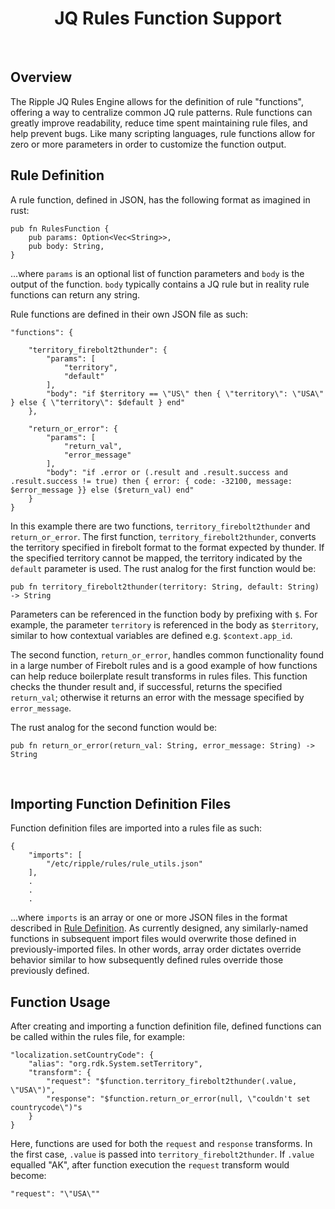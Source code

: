 <div align="center">
<h1>JQ Rules Function Support</h1>
</div>

<br>
<h2>Overview</h2>
The Ripple JQ Rules Engine allows for the definition of rule "functions", offering a way to centralize common JQ rule patterns. Rule functions can greatly improve readability, reduce time spent maintaining rule files, and help prevent bugs. Like many scripting languages, rule functions allow for zero or more parameters in order to customize the function output.

<h2>Rule Definition</h2>

A rule function, defined in JSON, has the following format as imagined in rust:

```
pub fn RulesFunction {
    pub params: Option<Vec<String>>,
    pub body: String,
}
```

...where `params` is an optional list of function parameters and `body` is the output of the function. `body` typically contains a JQ rule but in reality rule functions can return any string.

Rule functions are defined in their own JSON file as such:

```
"functions": {

    "territory_firebolt2thunder": {
        "params": [
            "territory",
            "default"
        ],
        "body": "if $territory == \"US\" then { \"territory\": \"USA\" } else { \"territory\": $default } end"
    },

    "return_or_error": {
        "params": [
            "return_val",
            "error_message"
        ],
        "body": "if .error or (.result and .result.success and .result.success != true) then { error: { code: -32100, message: $error_message }} else ($return_val) end"
    }
}
```

In this example there are two functions, `territory_firebolt2thunder` and `return_or_error`. The first function, `territory_firebolt2thunder`, converts the territory specified in firebolt format to the format expected by thunder. If the specified territory cannot be mapped, the territory indicated by the `default` parameter is used. The rust analog for the first function would be:

```
pub fn territory_firebolt2thunder(territory: String, default: String) -> String
```

Parameters can be referenced in the function body by prefixing with `$`. For example, the parameter `territory` is referenced in the body as `$territory`, similar to how contextual variables are defined e.g. `$context.app_id`.

The second function, `return_or_error`, handles common functionality found in a large number of Firebolt rules and is a good example of how functions can help reduce boilerplate result transforms in rules files. This function checks the thunder result and, if successful, returns the specified `return_val`; otherwise it returns an error with the message specified by `error_message`.

The rust analog for the second function would be:

```
pub fn return_or_error(return_val: String, error_message: String) -> String
```

<br>
<h2>Importing Function Definition Files</h2>

Function definition files are imported into a rules file as such:
```
{
    "imports": [
        "/etc/ripple/rules/rule_utils.json"
    ],
    .
    .
    .
```

...where `imports` is an array or one or more JSON files in the format described in [Rule Definition](#rule-definition). As currently designed, any similarly-named functions in subsequent import files would overwrite those defined in previously-imported files. In other words, array order dictates override behavior similar to how subsequently defined rules override those previously defined.
<br>
<h2>Function Usage</h2>

After creating and importing a function definition file, defined functions can be called within the rules file, for example:

```
"localization.setCountryCode": {
    "alias": "org.rdk.System.setTerritory",
    "transform": {
        "request": "$function.territory_firebolt2thunder(.value, \"USA\")",
        "response": "$function.return_or_error(null, \"couldn't set countrycode\")"s
    }
}
```

Here, functions are used for both the `request` and `response` transforms. In the first case, `.value` is passed into `territory_firebolt2thunder`. If `.value` equalled "AK", after function execution the `request` transform would become:

```
"request": "\"USA\""
```

